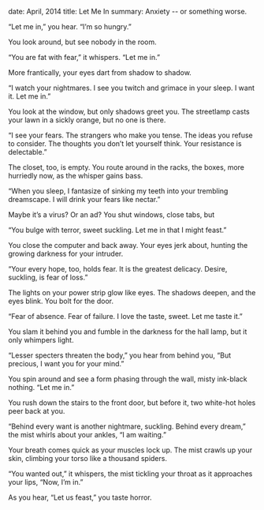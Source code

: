 date: April, 2014
title: Let Me In
summary: Anxiety -- or something worse.

“Let me in,” you hear. “I’m so hungry.”

You look around, but see nobody in the room.

“You are fat with fear,” it whispers. “Let me in.”

More frantically, your eyes dart from shadow to shadow.

“I watch your nightmares. I see you twitch and grimace in your sleep. I want it. Let me in.”

You look at the window, but only shadows greet you. The streetlamp casts your lawn in a sickly orange, but no one is there.

“I see your fears. The strangers who make you tense. The ideas you refuse to consider. The thoughts you don’t let yourself think. Your resistance is delectable.”

The closet, too, is empty. You route around in the racks, the boxes, more hurriedly now, as the whisper gains bass.

“When you sleep, I fantasize of sinking my teeth into your trembling dreamscape. I will drink your fears like nectar.”

Maybe it’s a virus? Or an ad? You shut windows, close tabs, but

“You bulge with terror, sweet suckling. Let me in that I might feast.”

You close the computer and back away. Your eyes jerk about, hunting the growing darkness for your intruder.

“Your every hope, too, holds fear. It is the greatest delicacy. Desire, suckling, is fear of loss.”

The lights on your power strip glow like eyes. The shadows deepen, and the eyes blink. You bolt for the door.

“Fear of absence. Fear of failure. I love the taste, sweet. Let me taste it.”

You slam it behind you and fumble in the darkness for the hall lamp, but it only whimpers light.

“Lesser specters threaten the body,” you hear from behind you, “But precious, I want you for your mind.”

You spin around and see a form phasing through the wall, misty ink-black nothing. “Let me in.”

You rush down the stairs to the front door, but before it, two white-hot holes peer back at you.

“Behind every want is another nightmare, suckling. Behind every dream,” the mist whirls about your ankles, “I am waiting.”

Your breath comes quick as your muscles lock up. The mist crawls up your skin, climbing your torso like a thousand spiders.

“You wanted out,” it whispers, the mist tickling your throat as it approaches your lips, “Now, I’m in.”

As you hear, “Let us feast,” you taste horror.